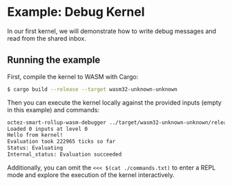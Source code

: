 # Example: Debug Kernel

In our first kernel, we will demonstrate how to write debug messages
and read from the shared inbox.

## Running the example

First, compile the kernel to WASM with Cargo:

<!-- $MDX skip -->

```sh
$ cargo build --release --target wasm32-unknown-unknown
```

Then you can execute the kernel locally against the provided inputs (empty in this example) and commands:

```sh
octez-smart-rollup-wasm-debugger ../target/wasm32-unknown-unknown/release/debug_kernel.wasm --inputs ./inputs.json <<< $(cat ./commands.txt)
Loaded 0 inputs at level 0
Hello from kernel!
Evaluation took 222965 ticks so far
Status: Evaluating
Internal_status: Evaluation succeeded
```

Additionally, you can omit the `<<< $(cat ./commands.txt)` to enter a REPL mode and
explore the execution of the kernel interactively.
